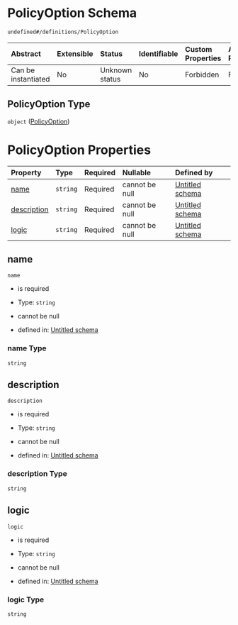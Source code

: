 # PolicyOption Schema

```txt
undefined#/definitions/PolicyOption
```



| Abstract            | Extensible | Status         | Identifiable | Custom Properties | Additional Properties | Access Restrictions | Defined In                                                                  |
| :------------------ | :--------- | :------------- | :----------- | :---------------- | :-------------------- | :------------------ | :-------------------------------------------------------------------------- |
| Can be instantiated | No         | Unknown status | No           | Forbidden         | Forbidden             | none                | [schema.schema.json\*](../../out/schema.schema.json "open original schema") |

## PolicyOption Type

`object` ([PolicyOption](schema-definitions-policyoption.md))

# PolicyOption Properties

| Property                    | Type     | Required | Nullable       | Defined by                                                                                                                                |
| :-------------------------- | :------- | :------- | :------------- | :---------------------------------------------------------------------------------------------------------------------------------------- |
| [name](#name)               | `string` | Required | cannot be null | [Untitled schema](schema-definitions-policyoption-properties-name.md "undefined#/definitions/PolicyOption/properties/name")               |
| [description](#description) | `string` | Required | cannot be null | [Untitled schema](schema-definitions-policyoption-properties-description.md "undefined#/definitions/PolicyOption/properties/description") |
| [logic](#logic)             | `string` | Required | cannot be null | [Untitled schema](schema-definitions-policyoption-properties-logic.md "undefined#/definitions/PolicyOption/properties/logic")             |

## name



`name`

*   is required

*   Type: `string`

*   cannot be null

*   defined in: [Untitled schema](schema-definitions-policyoption-properties-name.md "undefined#/definitions/PolicyOption/properties/name")

### name Type

`string`

## description



`description`

*   is required

*   Type: `string`

*   cannot be null

*   defined in: [Untitled schema](schema-definitions-policyoption-properties-description.md "undefined#/definitions/PolicyOption/properties/description")

### description Type

`string`

## logic



`logic`

*   is required

*   Type: `string`

*   cannot be null

*   defined in: [Untitled schema](schema-definitions-policyoption-properties-logic.md "undefined#/definitions/PolicyOption/properties/logic")

### logic Type

`string`
